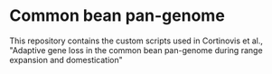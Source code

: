 # Common bean pan-genome

This repository contains the custom scripts used in Cortinovis  et al., "Adaptive gene loss in the common bean pan-genome during range expansion and domestication"
